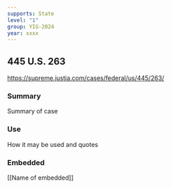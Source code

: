 ```yaml
---
supports: State
level: "1"
group: YIG-2024
year: xxxx
---
```

## 445 U.S. 263

https://supreme.justia.com/cases/federal/us/445/263/

### Summary

Summary of case

### Use

How it may be used and quotes

### Embedded

[[Name of embedded]]